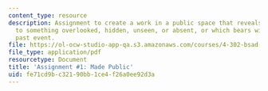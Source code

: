 ```yaml
---
content_type: resource
description: Assignment to create a work in a public space that reveals or draws attention
  to something overlooked, hidden, unseen, or absent, or which bears witness to a
  past event.
file: https://ol-ocw-studio-app-qa.s3.amazonaws.com/courses/4-302-bsad-foundations-in-the-visual-arts-fall-2003/fe71cd9bc32190bb1ce4f26a0ee92d3a_i_made_public_fo3.pdf
file_type: application/pdf
resourcetype: Document
title: 'Assignment #1: Made Public'
uid: fe71cd9b-c321-90bb-1ce4-f26a0ee92d3a
---
```


